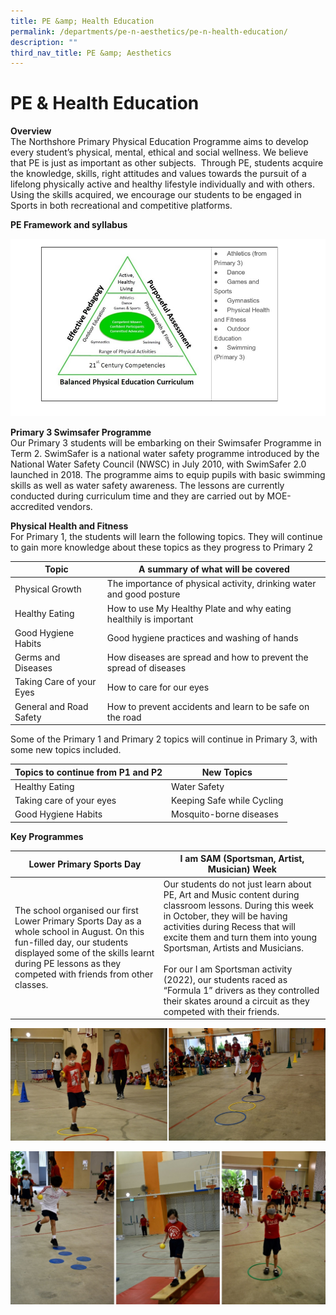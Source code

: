 ```yaml
---
title: PE &amp; Health Education
permalink: /departments/pe-n-aesthetics/pe-n-health-education/
description: ""
third_nav_title: PE &amp; Aesthetics
---
```

# **PE &amp; Health Education**

**Overview**  
The Northshore Primary Physical Education Programme aims to develop every student’s physical, mental, ethical and social wellness. We believe that PE is just as important as other subjects.&nbsp; Through PE, students acquire the knowledge, skills, right attitudes and values towards the pursuit of a lifelong physically active and healthy lifestyle individually and with others. Using the skills acquired, we encourage our students to be engaged in Sports in both recreational and competitive platforms.

**PE Framework and syllabus**

![](/images/PE%20Framework%20n%20Syllabus.jpg)

**Primary 3 Swimsafer Programme**  
Our Primary 3 students will be embarking on their Swimsafer Programme in Term 2.  SwimSafer is a national water safety programme introduced by the National Water Safety Council (NWSC) in July 2010, with SwimSafer 2.0 launched in 2018. The programme aims to equip pupils with basic swimming skills as well as water safety awareness. The lessons are currently conducted during curriculum time and they are carried out by MOE-accredited vendors.

**Physical Health and Fitness**  
For Primary 1, the students will learn the following topics. They will continue to gain more knowledge about these topics as they progress to Primary 2

| Topic 	| A summary of what will be covered 	|
|---	|---	|
| Physical Growth 	| The importance of physical activity, drinking water and good posture 	|
| Healthy Eating 	| How to use My Healthy Plate  and why eating healthily is important 	|
| Good Hygiene Habits 	| Good hygiene practices and washing of hands 	|
| Germs and Diseases 	| How diseases are spread and how to prevent the spread of diseases 	|
| Taking Care of your Eyes 	| How to care for our eyes 	|
| General and Road Safety 	| How to prevent accidents and learn to be safe on the road 	|

Some of the Primary 1 and Primary 2 topics will continue in Primary 3, with some new topics included.

| Topics to continue from P1 and P2 	| New Topics 	|
|---	|---	|
| Healthy Eating	 | Water Safety  |
| Taking care of your eyes  | Keeping Safe while Cycling 	|
| Good Hygiene Habits 	| Mosquito-borne diseases 	|

**Key Programmes**

| Lower Primary Sports Day 	| I am SAM (Sportsman, Artist, Musician) Week 	|
|---	|---	|
| The school organised our first Lower Primary Sports Day as a whole school in August. On this fun-filled day, our students displayed some of the skills learnt during PE lessons as they competed with friends from other classes. 	| Our students do not just learn about PE, Art and Music content during classroom lessons. During this week in October, they will be having activities during Recess that will excite them and turn them into young Sportsman, Artists and Musicians. <br><br> For our I am Sportsman activity (2022), our students raced as “Formula 1” drivers as they controlled their skates around a circuit as they competed with their friends. 	|

![](/images/pe_pic01.jpg)

![](/images/pe_pic02.jpg)